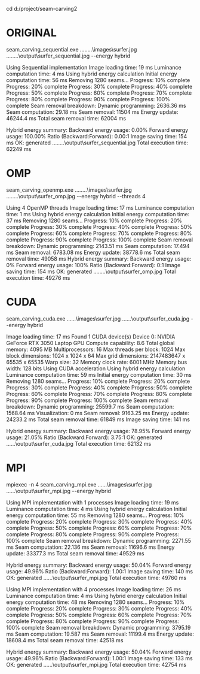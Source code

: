 cd d:/project/seam-carving2

# ORIGINAL
seam_carving_sequential.exe ..\..\..\..\images\surfer.jpg ..\..\..\..\output\surfer_sequential.jpg --energy hybrid

Using Sequential implementation
Image loading time: 19 ms
Luminance computation time: 4 ms
Using hybrid energy calculation
Initial energy computation time: 56 ms
Removing 1280 seams...
Progress: 10% complete
Progress: 20% complete
Progress: 30% complete
Progress: 40% complete
Progress: 50% complete
Progress: 60% complete
Progress: 70% complete
Progress: 80% complete
Progress: 90% complete
Progress: 100% complete
Seam removal breakdown:
  Dynamic programming: 2636.36 ms
  Seam computation: 29.18 ms
  Seam removal: 11504 ms
  Energy update: 46244.4 ms
  Total seam removal time: 62004 ms

Hybrid energy summary:
  Backward energy usage: 0.00%
  Forward energy usage: 100.00%
  Ratio (Backward:Forward): 0.00:1
Image saving time: 154 ms
OK: generated ..\..\..\..\output\surfer_sequential.jpg
Total execution time: 62249 ms


# OMP
seam_carving_openmp.exe ..\..\..\..\images\surfer.jpg ..\..\..\..\output\surfer_omp.jpg --energy hybrid --threads 4

Using 4 OpenMP threads
Image loading time: 17 ms
Luminance computation time: 1 ms
Using hybrid energy calculation
Initial energy computation time: 37 ms
Removing 1280 seams...
Progress: 10% complete
Progress: 20% complete
Progress: 30% complete
Progress: 40% complete
Progress: 50% complete
Progress: 60% complete
Progress: 70% complete
Progress: 80% complete
Progress: 90% complete
Progress: 100% complete
Seam removal breakdown:
  Dynamic programming: 2143.51 ms
  Seam computation: 17.494 ms
  Seam removal: 6783.08 ms
  Energy update: 38778.6 ms
  Total seam removal time: 49058 ms
Hybrid energy summary:
  Backward energy usage: 0%
  Forward energy usage: 100%
  Ratio (Backward:Forward): 0:1
Image saving time: 154 ms
OK: generated ..\..\..\..\output\surfer_omp.jpg
Total execution time: 49276 ms

# CUDA
seam_carving_cuda.exe ..\..\..\images\surfer.jpg ..\..\..\output\surfer_cuda.jpg --energy hybrid

Image loading time: 17 ms
Found 1 CUDA device(s)
Device 0: NVIDIA GeForce RTX 3050 Laptop GPU
  Compute capability: 8.6
  Total global memory: 4095 MB
  Multiprocessors: 16
  Max threads per block: 1024
  Max block dimensions: 1024 x 1024 x 64
  Max grid dimensions: 2147483647 x 65535 x 65535
  Warp size: 32
  Memory clock rate: 6001 MHz
  Memory bus width: 128 bits
Using CUDA acceleration
Using hybrid energy calculation
Luminance computation time: 59 ms
Initial energy computation time: 30 ms
Removing 1280 seams...
Progress: 10% complete
Progress: 20% complete
Progress: 30% complete
Progress: 40% complete
Progress: 50% complete
Progress: 60% complete
Progress: 70% complete
Progress: 80% complete
Progress: 90% complete
Progress: 100% complete
Seam removal breakdown:
  Dynamic programming: 25599.7 ms
  Seam computation: 1568.64 ms
  Visualization: 0 ms
  Seam removal: 9163.25 ms
  Energy update: 24233.2 ms
  Total seam removal time: 61849 ms
Image saving time: 141 ms

Hybrid energy summary:
  Backward energy usage: 78.95%
  Forward energy usage: 21.05%
  Ratio (Backward:Forward): 3.75:1
OK: generated ..\..\..\output\surfer_cuda.jpg
Total execution time: 62132 ms


# MPI
mpiexec -n 4 seam_carving_mpi.exe ..\..\..\images\surfer.jpg ..\..\..\output\surfer_mpi.jpg --energy hybrid

Using MPI implementation with 1 processes
Image loading time: 19 ms
Luminance computation time: 4 ms
Using hybrid energy calculation
Initial energy computation time: 55 ms
Removing 1280 seams...
Progress: 10% complete
Progress: 20% complete
Progress: 30% complete
Progress: 40% complete
Progress: 50% complete
Progress: 60% complete
Progress: 70% complete
Progress: 80% complete
Progress: 90% complete
Progress: 100% complete
Seam removal breakdown:
  Dynamic programming: 2271.55 ms
  Seam computation: 22.136 ms
  Seam removal: 11696.6 ms
  Energy update: 33377.3 ms
  Total seam removal time: 49529 ms

Hybrid energy summary:
  Backward energy usage: 50.04%
  Forward energy usage: 49.96%
  Ratio (Backward:Forward): 1.00:1
Image saving time: 140 ms
OK: generated ..\..\..\output\surfer_mpi.jpg
Total execution time: 49760 ms

Using MPI implementation with 4 processes
Image loading time: 26 ms
Luminance computation time: 4 ms
Using hybrid energy calculation
Initial energy computation time: 48 ms
Removing 1280 seams...
Progress: 10% complete
Progress: 20% complete
Progress: 30% complete
Progress: 40% complete
Progress: 50% complete
Progress: 60% complete
Progress: 70% complete
Progress: 80% complete
Progress: 90% complete
Progress: 100% complete
Seam removal breakdown:
  Dynamic programming: 3795.19 ms
  Seam computation: 19.587 ms
  Seam removal: 11199.4 ms
  Energy update: 18608.4 ms
  Total seam removal time: 42518 ms

Hybrid energy summary:
  Backward energy usage: 50.04%
  Forward energy usage: 49.96%
  Ratio (Backward:Forward): 1.00:1
Image saving time: 133 ms
OK: generated ..\..\..\output\surfer_mpi.jpg
Total execution time: 42754 ms